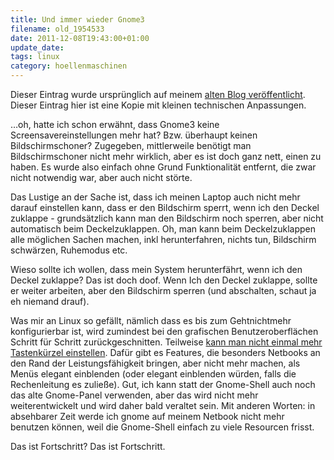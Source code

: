 ```yaml
---
title: Und immer wieder Gnome3
filename: old_1954533
date: 2011-12-08T19:43:00+01:00
update_date:
tags: linux
category: hoellenmaschinen
---
```

Dieser Eintrag wurde ursprünglich auf meinem [alten Blog veröffentlicht](https://stu.blogger.de/stories/1954533/). Dieser Eintrag hier ist eine Kopie mit kleinen technischen Anpassungen.

…oh, hatte ich schon erwähnt, dass Gnome3 keine Screensavereinstellungen mehr hat? Bzw. überhaupt keinen Bildschirmschoner? Zugegeben, mittlerweile benötigt man Bildschirmschoner nicht mehr wirklich, aber es ist doch ganz nett, einen zu haben. Es wurde also einfach ohne Grund Funktionalität entfernt, die zwar nicht notwendig war, aber auch nicht störte.

Das Lustige an der Sache ist, dass ich meinen Laptop auch nicht mehr darauf einstellen kann, dass er den Bildschirm sperrt, wenn ich den Deckel zuklappe - grundsätzlich kann man den Bildschirm noch sperren, aber nicht automatisch beim Deckelzuklappen. Oh, man kann beim Deckelzuklappen alle möglichen Sachen machen, inkl herunterfahren, nichts tun, Bildschirm schwärzen, Ruhemodus etc.

Wieso sollte ich wollen, dass mein System herunterfährt, wenn ich den Deckel zuklappe? Das ist doch doof. Wenn Ich den Deckel zuklappe, sollte er weiter arbeiten, aber den Bildschirm sperren (und abschalten, schaut ja eh niemand drauf).

Was mir an Linux so gefällt, nämlich dass es bis zum Gehtnichtmehr konfigurierbar ist, wird zumindest bei den grafischen Benutzeroberflächen Schritt für Schritt zurückgeschnitten. Teilweise [ kann man nicht einmal mehr Tastenkürzel einstellen](/blogposts/old_1817507). Dafür gibt es Features, die besonders Netbooks an den Rand der Leistungsfähigkeit bringen, aber nicht mehr machen, als Menüs elegant einblenden (oder elegant einblenden würden, falls die Rechenleitung es zuließe). Gut, ich kann statt der Gnome-Shell auch noch das alte Gnome-Panel verwenden, aber das wird nicht mehr weiterentwickelt und wird daher bald veraltet sein. Mit anderen Worten: in absehbarer Zeit werde ich gnome auf meinem Netbook nicht mehr benutzen können, weil die Gnome-Shell einfach zu viele Resourcen frisst.

Das ist Fortschritt? Das ist Fortschritt.

